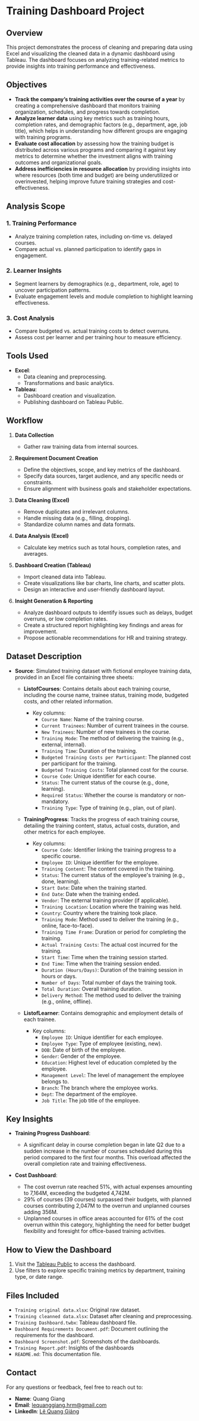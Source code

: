 # Training Dashboard Project

## Overview
This project demonstrates the process of cleaning and preparing data using Excel and visualizing the cleaned data in a dynamic dashboard using Tableau. The dashboard focuses on analyzing training-related metrics to provide insights into training performance and effectiveness.

## Objectives
- **Track the company’s training activities over the course of a year** by creating a comprehensive dashboard that monitors training organization, schedules, and progress towards completion.
- **Analyze learner data** using key metrics such as training hours, completion rates, and demographic factors (e.g., department, age, job title), which helps in understanding how different groups are engaging with training programs.
- **Evaluate cost allocation** by assessing how the training budget is distributed across various programs and comparing it against key metrics to determine whether the investment aligns with training outcomes and organizational goals.
- **Address inefficiencies in resource allocation** by providing insights into where resources (both time and budget) are being underutilized or overinvested, helping improve future training strategies and cost-effectiveness.
  
## Analysis Scope

### 1. Training Performance
- Analyze training completion rates, including on-time vs. delayed courses.  
- Compare actual vs. planned participation to identify gaps in engagement.  

### 2. Learner Insights
- Segment learners by demographics (e.g., department, role, age) to uncover participation patterns.  
- Evaluate engagement levels and module completion to highlight learning effectiveness.  

### 3. Cost Analysis
- Compare budgeted vs. actual training costs to detect overruns.  
- Assess cost per learner and per training hour to measure efficiency. 

## Tools Used
- **Excel**:
  - Data cleaning and preprocessing.
  - Transformations and basic analytics.
- **Tableau**:
  - Dashboard creation and visualization.
  - Publishing dashboard on Tableau Public.
 
## Workflow
1. **Data Collection**  
   - Gather raw training data from internal sources.  

2. **Requirement Document Creation**  
   - Define the objectives, scope, and key metrics of the dashboard.  
   - Specify data sources, target audience, and any specific needs or constraints.  
   - Ensure alignment with business goals and stakeholder expectations.  

3. **Data Cleaning (Excel)**  
   - Remove duplicates and irrelevant columns.  
   - Handle missing data (e.g., filling, dropping).  
   - Standardize column names and data formats.  

4. **Data Analysis (Excel)**  
   - Calculate key metrics such as total hours, completion rates, and averages.  

5. **Dashboard Creation (Tableau)**  
   - Import cleaned data into Tableau.  
   - Create visualizations like bar charts, line charts, and scatter plots.  
   - Design an interactive and user-friendly dashboard layout.  

6. **Insight Generation & Reporting**  
   - Analyze dashboard outputs to identify issues such as delays, budget overruns, or low completion rates.  
   - Create a structured report highlighting key findings and areas for improvement.  
   - Propose actionable recommendations for HR and training strategy.  
  
## Dataset Description
- **Source**: Simulated training dataset with fictional employee training data, provided in an Excel file containing three sheets:
  
  - **ListofCourses**: Contains details about each training course, including the course name, trainee status, training mode, budgeted costs, and other related information.
    - Key columns:
      - `Course Name`: Name of the training course.
      - `Current Trainees`: Number of current trainees in the course.
      - `New Trainees`: Number of new trainees in the course.
      - `Training Mode`: The method of delivering the training (e.g., external, internal).
      - `Training Time`: Duration of the training.
      - `Budgeted Training Costs per Participant`: The planned cost per participant for the training.
      - `Budgeted Training Costs`: Total planned cost for the course.
      - `Course Code`: Unique identifier for each course.
      - `Status`: The current status of the course (e.g., done, learning).
      - `Required Status`: Whether the course is mandatory or non-mandatory.
      - `Training Type`: Type of training (e.g., plan, out of plan).

  - **TrainingProgress**: Tracks the progress of each training course, detailing the training content, status, actual costs, duration, and other metrics for each employee.
    - Key columns:
      - `Course Code`: Identifier linking the training progress to a specific course.
      - `Employee ID`: Unique identifier for the employee.
      - `Training Content`: The content covered in the training.
      - `Status`: The current status of the employee's training (e.g., done, learning).
      - `Start Date`: Date when the training started.
      - `End Date`: Date when the training ended.
      - `Vendor`: The external training provider (if applicable).
      - `Training Location`: Location where the training was held.
      - `Country`: Country where the training took place.
      - `Training Mode`: Method used to deliver the training (e.g., online, face-to-face).
      - `Training Time Frame`: Duration or period for completing the training.
      - `Actual Training Costs`: The actual cost incurred for the training.
      - `Start Time`: Time when the training session started.
      - `End Time`: Time when the training session ended.
      - `Duration (Hours/Days)`: Duration of the training session in hours or days.
      - `Number of Days`: Total number of days the training took.
      - `Total Duration`: Overall training duration.
      - `Delivery Method`: The method used to deliver the training (e.g., online, offline).

  - **ListofLearner**: Contains demographic and employment details of each trainee.
    - Key columns:
      - `Employee ID`: Unique identifier for each employee.
      - `Employee Type`: Type of employee (existing, new).
      - `DOB`: Date of birth of the employee.
      - `Gender`: Gender of the employee.
      - `Education`: Highest level of education completed by the employee.
      - `Management Level`: The level of management the employee belongs to.
      - `Branch`: The branch where the employee works.
      - `Dept`: The department of the employee.
      - `Job Title`: The job title of the employee.
 
## Key Insights
- **Training Progress Dashboard**: 
  - A significant delay in course completion began in late Q2 due to a sudden increase in the number of courses scheduled during this period compared to the first four months. This overload affected the overall completion rate and training effectiveness.

- **Cost Dashboard**: 
  - The cost overrun rate reached 51%, with actual expenses amounting to 7,164M, exceeding the budgeted 4,742M.
  - 29% of courses (39 courses) surpassed their budgets, with planned courses contributing 2,047M to the overrun and unplanned courses adding 356M.
  - Unplanned courses in office areas accounted for 61% of the cost overrun within this category, highlighting the need for better budget flexibility and foresight for office-based training activities.

## How to View the Dashboard
1. Visit the [Tableau Public](https://github.com/quanggiang169/Analytics-Arsenal/blob/main/Dashboard/Training%20Dashboard%20(Excel%2BTableau)/Training%20Dashboard.twbx) to access the dashboard.
2. Use filters to explore specific training metrics by department, training type, or date range.

## Files Included
- `Training original data.xlsx`: Original raw dataset.
- `Training cleanned data.xlsx`: Dataset after cleaning and preprocessing.
- `Training Dashboard.twbx`: Tableau dashboard file.
- `Dashboard Requirements Document.pdf`: Document outlining the requirements for the dashboard.
- `Dashboard Screenshot.pdf`: Screenshots of the dashboards.
- `Training Report.pdf`: Insights of the dashboards
- `README.md`: This documentation file.

## Contact
For any questions or feedback, feel free to reach out to:
- **Name**: Quang Giang
- **Email**: lequanggiang.hrm@gmail.com
- **LinkedIn**: [Lê Quang Giảng](https://www.linkedin.com/in/quang-giang/)
